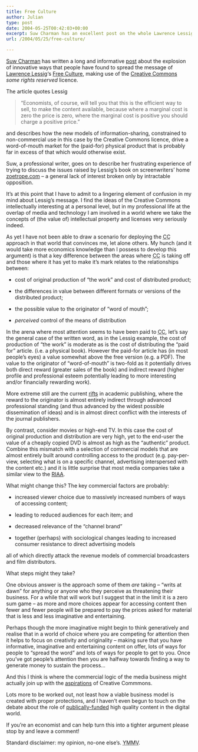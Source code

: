 ```yaml
---
title: Free Culture
author: Julian
type: post
date: 2004-05-25T00:42:03+00:00
excerpt: Suw Charman has an excellent post on the whole Lawrence Lessig "Free Culture" thing. Drawing on that I start to bounce around a few thoughts about the factors that differentiate areas receptive to the Creative Commons idea and ponder how to link in the commercial needs of large media companies...
url: /2004/05/25/free-culture/

---
```

[Suw Charman][1] has written a long and informative [post][2] about the explosion of innovative ways that people have found to spread the message of [Lawrence Lessig][3]&#8216;s [Free Culture][4], making use of the [Creative Commons][5] _some rights reserved_ licence.

The article quotes Lessig

<blockquote cite="http://chocnvodka.blogware.com/blog/_archives/2004/5/24/75489.html">
  <p>
    &#8220;Economists, of course, will tell you that this is the efficient way to sell, to make the content available, because where a marginal cost is zero the price is zero, where the marginal cost is positive you should charge a positive price.&#8221;
  </p>
</blockquote>

and describes how the new models of information-sharing, constrained to non-commercial use in this case by the Creative Commons licence, drive a word-of-mouth market for the (paid-for) physical product that is probably far in excess of that which would otherwise exist.

Suw, a professional writer, goes on to describe her frustrating experience of trying to discuss the issues raised by Lessig&#8217;s book on screenwriters&#8217; home [zoetrope.com][6] &#8211; a general lack of interest broken only by intractable opposition. 

It&#8217;s at this point that I have to admit to a lingering element of confusion in my mind about Lessig&#8217;s message. I find the ideas of the Creative Commons intellectually interesting at a personal level, but in my professional life at the overlap of media and technology I am involved in a world where we take the concepts of (the value of) intellectual property and licenses very seriously indeed.

As yet I have not been able to draw a scenario for deploying the <acronym title="Creative Commons">CC</acronym> approach in that world that convinces me, let alone others. My hunch (and it would take more economics knowledge than I possess to develop this argument) is that a key difference between the areas where <acronym title="Creative Commons">CC</acronym> is taking off and those where it has yet to make it&#8217;s mark relates to the relationships between:
  
* cost of original production of &#8220;the work&#8221; and cost of distributed product;
  
* the differences in value between different formats or versions of the distributed product;
  
* the possible value to the originator of &#8220;word of mouth&#8221;;
  
* _perceived_ control of the means of distribution

In the arena where most attention seems to have been paid to <acronym title="Creative Commons">CC</acronym>, let&#8217;s say the general case of the written word, as in the Lessig example, the cost of production of &#8220;the work&#8221; is moderate as is the cost of distributing the &#8220;paid for&#8221; article. (i.e. a physical book). However the paid-for article has (in most people&#8217;s eyes) a value somewhat above the free version (e.g. a PDF). The value to the originator of &#8220;word-of-mouth&#8221; is two-fold as it potentially drives both direct reward (greater sales of the book) and indirect reward (higher profile and professional esteem potentially leading to more interesting and/or financially rewarding work).

More extreme still are the current [rifts][7] in academic publishing, where the reward to the originator is almost entirely indirect through advanced professional standing (and thus advanced by the widest possible dissemination of ideas) and is in almost direct conflict with the interests of the journal publishers.

By contrast, consider movies or high-end TV. In this case the cost of original production and distribution are very high, yet to the end-user the value of a cheaply copied DVD is almost as high as the &#8220;authentic&#8221; product. Combine this mismatch with a selection of commercial models that are almost entirely built around controlling access to the product (e.g. pay-per-view, selecting what is on a specific channel, advertising interspersed with the content etc.) and it is little surprise that most media companies take a similar view to the [RIAA][8].

What might change this? The key commercial factors are probably:
  
* increased viewer choice due to massively increased numbers of ways of accessing content;
  
* leading to reduced audiences for each item; and
  
* decreased relevance of the &#8220;channel brand&#8221;
  
* together (perhaps) with sociological changes leading to increased consumer resistance to direct advertising models

all of which directly attack the revenue models of commercial broadcasters and film distributors.

What steps might they take? 

One obvious answer is the approach some of them _are_ taking &#8211; &#8220;writs at dawn&#8221; for anything or anyone who they perceive as threatening their business. For a while that will work but I suggest that in the limit it is a zero sum game &#8211; as more and more choices appear for accessing content then fewer and fewer people will be prepared to pay the prices asked for material that is less and less imaginative and entertaining. 

Perhaps though the more imaginative might begin to think generatively and realise that in a world of choice where you are competing for attention then it helps to focus on creativity and originality &#8211; making sure that you have informative, imaginative and entertaining content on offer, lots of ways for people to &#8220;spread the word&#8221; and lots of ways for people to get to you. Once you&#8217;ve got people&#8217;s attention then you are halfway towards finding a way to generate money to sustain the process&#8230;

And this I think is where the commercial logic of the media business might actually join up with the [aspirations][9] of Creative Commmons. 

Lots more to be worked out, not least how a viable business model is created with proper protections, and I haven&#8217;t even begun to touch on the debate about the role of [publically-funded][10] high quality content in the digital world.

If you&#8217;re an economist and can help turn this into a tighter argument please stop by and leave a comment!
  
Standard disclaimer: my opinion, no-one else&#8217;s. <acronym title="Your Mileage May Vary!">YMMV</acronym>.

 [1]: http://chocnvodka.blogware.com/blog
 [2]: http://chocnvodka.blogware.com/blog/_archives/2004/5/24/75489.html
 [3]: http://www.lessig.org/blog/
 [4]: http://www.free-culture.cc/
 [5]: http://www.creativecommons.org/
 [6]: http://www.zoetrope.com/
 [7]: http://observer.guardian.co.uk/business/story/0,6903,1168763,00.html
 [8]: http://www.riaa.com/
 [9]: http://creativecommons.org/learn/aboutus/
 [10]: http://www.bbccharterreview.org.uk/